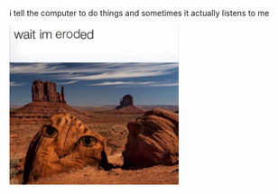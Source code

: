 i tell the computer to do things and sometimes it actually listens to me
<!--START_SECTION:update_image-->
<img src=https://raw.githubusercontent.com/sneakykestrel/sneakykestrel/main/.github/images/wait-im-eroded.jpg height="" width="300" align=left alt=kitty />
<!--END_SECTION:update_image-->

